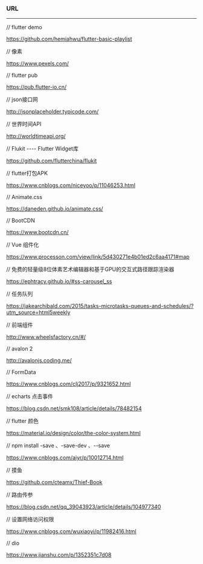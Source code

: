 ### URL

****

// flutter demo

https://github.com/hemiahwu/flutter-basic-playlist



// 像素

https://www.pexels.com/



// flutter pub

https://pub.flutter-io.cn/



// json接口网

http://jsonplaceholder.typicode.com/



// 世界时间API

http://worldtimeapi.org/



// Flukit ---- Flutter Widget库

https://github.com/flutterchina/flukit



// flutter打包APK

https://www.cnblogs.com/niceyoo/p/11046253.html



// Animate.css

https://daneden.github.io/animate.css/



// BootCDN

https://www.bootcdn.cn/



// Vue 组件化

https://www.processon.com/view/link/5d430271e4b01ed2c6aa4171#map



// 免费的轻量级8位体素艺术编辑器和基于GPU的交互式路径跟踪渲染器

https://ephtracy.github.io/#ss-carousel_ss



// 任务队列

https://jakearchibald.com/2015/tasks-microtasks-queues-and-schedules/?utm_source=html5weekly



// 前端组件

http://www.wheelsfactory.cn/#/



// avalon 2

http://avalonjs.coding.me/



// FormData

https://www.cnblogs.com/clj2017/p/9321652.html



// echarts 点击事件

https://blog.csdn.net/smk108/article/details/78482154



// flutter 颜色

https://material.io/design/color/the-color-system.html



// npm install -save 、-save-dev 、--save

https://www.cnblogs.com/aiyr/p/10012714.html



// 摸鱼

https://github.com/cteamx/Thief-Book



// 路由传参

https://blog.csdn.net/qq_39043923/article/details/104977340



// 设置网络访问权限

https://www.cnblogs.com/wuxiaoyi/p/11982416.html



// dio

https://www.jianshu.com/p/1352351c7d08